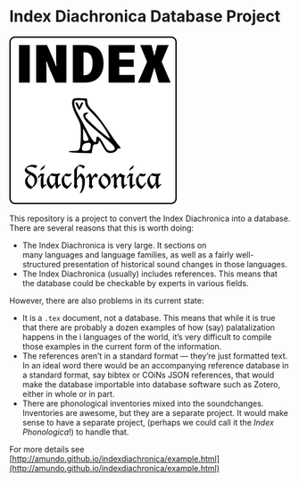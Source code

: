 # Index Diachronica Database Project

![Index Diachronica logo](logo.png)

This repository is a project to convert the Index Diachronica into a 
database. There are several reasons that this is worth doing:

* The Index Diachronica is very large. It sections on  
many languages and language families, as well as a fairly well-structured presentation of
historical sound changes in those languages.
* The Index Diachronica (usually) includes references. This means that the 
database could be checkable by experts in various fields.

However, there are also problems in its current state:

* It is a `.tex` document, not a database. This means that while it is true that
there are probably a dozen examples of how (say) palatalization happens in the i
languages of the world, it’s very difficult to compile those examples in the current
form of the information.
* The references aren’t in a standard format — they’re just formatted text. In an
ideal word there would be an accompanying reference database in a standard format, 
say bibtex or COiNs JSON references, that would make the database importable into 
database software such as Zotero, either in whole or in part.
* There are phonological inventories mixed into the soundchanges. Inventories are awesome,
but they are a separate project. It would make sense to have a separate project, (perhaps
we could call it the _Index Phonologica_!) to handle that. 

For more details see [http://amundo.github.io/indexdiachronica/example.html](http://amundo.github.io/indexdiachronica/example.html)
